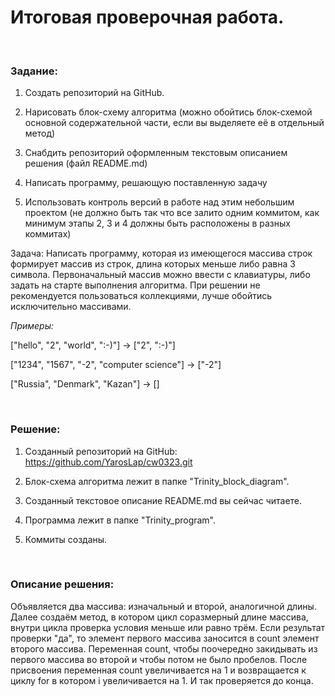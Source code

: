  # Итоговая проверочная работа.  
<br/>

### Задание:

1. Создать репозиторий на GitHub.

2. Нарисовать блок-схему алгоритма (можно обойтись блок-схемой основной содержательной части, если вы выделяете её в отдельный метод)
3. Снабдить репозиторий оформленным текстовым описанием решения (файл README.md)
4. Написать программу, решающую поставленную задачу
5. Использовать контроль версий в работе над этим небольшим проектом (не должно быть так что все залито одним коммитом, как минимум этапы 2, 3 и 4 должны быть расположены в разных коммитах)

Задача: Написать программу, которая из имеющегося массива строк формирует массив из строк, длина которых меньше либо равна 3 символа. Первоначальный массив можно ввести с клавиатуры, либо задать на старте выполнения алгоритма. При решении не рекомендуется пользоваться коллекциями, лучше обойтись исключительно массивами.

*Примеры:*

["hello", "2", "world", ":-)"] -> ["2", ":-)"]

["1234", "1567", "-2", "computer science"] -> ["-2"]

["Russia", "Denmark", "Kazan"] -> []

<br/>

### Решение:

1. Созданный репозиторий на GitHub: https://github.com/YarosLap/cw0323.git

2. Блок-схема алгоритма лежит в папке "Trinity_block_diagram".

3. Созданный текстовое описание README.md вы сейчас читаете.

4. Программа лежит в папке "Trinity_program".

5. Коммиты созданы.

<br/>

### Описание решения:

Объявляется два массива: изначальный и второй, аналогичной длины. Далее создаём метод, в котором цикл соразмерный длине массива, внутри цикла проверка условия меньше или равно трём. Если результат проверки "да", то элемент первого массива заносится в count элемент второго массива. Переменная count, чтобы поочередно закидывать из первого массива во второй и чтобы потом не было пробелов. После присвоения переменная count увеличивается на 1 и возвращается к циклу for в котором i увеличивается на 1. И так проверяется до конца.